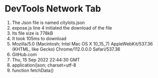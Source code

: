 # DevTools Network Tab #
1. The Json file is named citylots.json
2. expose.js line 4 initiated the download of the file
3. Its file size is 778kB
4. It took 105ms to download
5. Mozilla/5.0 (Macintosh; Intel Mac OS X 10_15_7) AppleWebKit/537.36 (KHTML, like Gecko) Chrome/112.0.0.0 Safari/537.36
6. GitHub.com
7. Thu, 15 Sep 2022 22:44:30 GMT
8. application/json; charset=utf-8
9. function fetchData()
